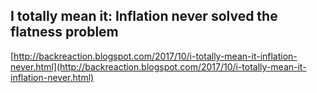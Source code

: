 ## I totally mean it: Inflation never solved the flatness problem
  
  [http://backreaction.blogspot.com/2017/10/i-totally-mean-it-inflation-never.html](http://backreaction.blogspot.com/2017/10/i-totally-mean-it-inflation-never.html)